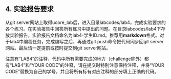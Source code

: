 
## 4. 实验报告要求 

从git server网站上取得ucore_lab后，进入目录labcodes/lab4，完成实验要求的各个练习。在实验报告中回答所有练习中提出的问题。在目录labcodes/lab4下存放实验报告，实验报告文档命名为lab4-学生ID.md。推荐用**markdown**格式。对于lab4中编程任务，完成编写之后，再通过git  push命令把代码同步回git server网站。最后请一定提前或按时提交到git server网站。

注意有“LAB4”的注释，代码中所有需要完成的地方（challenge除外）都有“LAB4”和“YOUR CODE”的注释，请在提交时特别注意保持注释，并将“YOUR CODE”替换为自己的学号，并且将所有标有对应注释的部分填上正确的代码。
